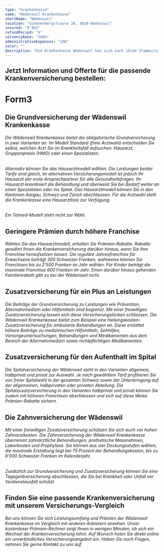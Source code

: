 ```yaml
---
type: "krankenkasse"
name: "Wädenswil Krankenkasse"
shortName: "Wädenswil"
location: "Schönenbergstrasse 28, 8820 Wädenswil"
insured: "8'962"
refundPeriod: "6"
solvencyRate: "248%"
administrativeExpenses: "156"
color: ""
description: "Die Krankenkasse Wädenswil hat sich nach ihrem Stammsitz benannt. Die noch recht junge Krankenversicherung besteht seit 2003 und zählte im Jahr 2017 über 10'900 Versicherungsnehmer in der Grundversicherung. Ihr Tätigkeitsgebiet konzentriert sich auf die Kantone Aargau, Schwyz, Zug und Zürich. Mit unserem Vergleich finden Sie heraus, ob sich für Sie ein Wechsel der Krankenkasse lohnt."
---
```


## Jetzt Information und Offerte für die passende Krankenversicherung bestellen:

# Form3

## Die Grundversicherung der Wädenswil Krankenkasse

###### Die Wädenswil Krankenkasse bietet die obligatorische Grundversicherung in zwei Varianten an. Im Modell Standard (freie Arztwahl) entscheiden Sie selbst, welchen Arzt Sie im Krankheitsfall aufsuchen: Hausarzt, Gruppenpraxis (HMO) oder einen Spezialisten.

###### Alternativ können Sie das Hausarztmodell wählen. Die Leistungen beider Tarife sind gleich, im alternativen Versicherungsmodell ist jedoch Ihr Hausarzt der erste Ansprechpartner für alle Gesundheitsfragen. Ihr Hausarzt koordiniert die Behandlung und überweist Sie bei Bedarf weiter an einen Spezialisten oder ins Spital. Das Hausarztmodell können Sie in den Kantonen Aargau, Schwyz und Zürich abschliessen. Für die Arztwahl stellt die Krankenkasse eine Hausarztliste zur Verfügung.

###### Ein Telmed-Modell steht nicht zur Wahl.

## Geringere Prämien durch höhere Franchise

###### Wählen Sie das Hausarztmodell, erhalten Sie Prämien-Rabatte. Rabatte gewährt Ihnen die Krankenversicherung darüber hinaus, wenn Sie Ihre Franchise heraufsetzen lassen. Die reguläre Jahresfranchise für Erwachsene beträgt 300 Schweizer Franken, wahlweise können Sie Franchisen bis zu 2'500 Franken im Jahr wählen. Für Kinder beträgt die maximale Franchise 600 Franken im Jahr. Einen darüber hinaus gehenden Familienrabatt gibt es bei der Wädenswil nicht.

## Zusatzversicherung für ein Plus an Leistungen

###### Die Beiträge der Grundversicherung zu Leistungen wie Prävention, Alternativmedizin oder Hilfsmitteln sind begrenzt. Mit einer freiwilligen Zusatzversicherung lassen sich diese Versicherungslücken schliessen. Die Wädenswil Krankenkasse bietet zum Beispiel eine Heilungskosten-Zusatzversicherung für ambulante Behandlungen an. Diese erstattet höhere Beiträge zu medizinischen Hilfsmitteln, Sehhilfen, Vorsorgeuntersuchungen, Behandlungen und Medikamenten aus dem Bereich der Alternativmedizin sowie nichtpflichtigen Medikamenten.

## Zusatzversicherung für den Aufenthalt im Spital

###### Die Spitalversicherung der Wädenswil steht in den Varianten allgemein, halbprivat und privat zur Auswahl. Je nach gewähltem Tarif profitieren Sie von freier Spitalwahl in der gesamten Schweiz sowie der Unterbringung auf der allgemeinen, halbprivaten oder privaten Abteilung. Die Spitalzusatzversicherung in den Varianten halbprivat und privat können Sie zudem mit höheren Franchisen abschliessen und sich auf diese Weise Prämien-Rabatte sichern.

## Die Zahnversicherung der Wädenswil

###### Mit einer freiwilligen Zusatzversicherung schützen Sie sich auch vor hohen Zahnarztkosten. Die Zahnversicherung der Wädenswil Krankenkasse übernimmt zahnärztliche Behandlungen, prothetische Massnahmen, Laborkosten und Prophylaxe. Sie können aus vier Deckungsstufen wählen, die maximale Erstattung liegt bei 75 Prozent der Behandlungskosten, bis zu 6'000 Schweizer Franken im Kalenderjahr.

###### Zusätzlich zur Grundversicherung und Zusatzversicherung können Sie eine Tagegeldversicherung abschliessen, die Sie bei Krankheit oder Unfall vor Verdienstausfall schützt.

## Finden Sie eine passende Krankenversicherung mit unserem Versicherungs-Vergleich

###### Bei uns können Sie sich Leistungsumfang und Prämien der Wädenswil Krankenkasse im Vergleich mit anderen Anbietern ansehen. Unser kostenloser Prämien-Rechner zeigt Ihnen in wenigen Minuten, ob sich ein Wechsel der Krankenversicherung lohnt. Auf Wunsch holen Sie direkt online ein unverbindliches Versicherungsangebot ein. Haben Sie noch Fragen, nehmen Sie gerne Kontakt zu uns auf.
